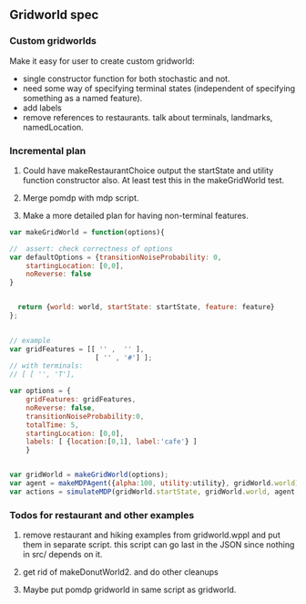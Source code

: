## Gridworld spec

### Custom gridworlds
Make it easy for user to create custom gridworld:

- single constructor function for both stochastic and not.
- need some way of specifying terminal states (independent of specifying something as a named feature).
- add labels
- remove references to restaurants. talk about terminals, landmarks, namedLocation. 


### Incremental plan

1. Could have makeRestaurantChoice output the startState and
utility function constructor also. At least test this in the
makeGridWorld test. 

3. Merge pomdp with mdp script.

4. Make a more detailed plan for having non-terminal features. 




```javascript
var makeGridWorld = function(options){

//  assert: check correctness of options
var defaultOptions = {transitionNoiseProbability: 0,
    startingLocation: [0,0],
    noReverse: false
}


  return {world: world, startState: startState, feature: feature}
};
  

// example
var gridFeatures = [[ '' ,  '' ],
                     [ '' , '#'] ];
// with terminals:
// [ [ '', 'T'],                     

var options = {
    gridFeatures: gridFeatures,
    noReverse: false,
    transitionNoiseProbability:0,
    totalTime: 5,
    startingLocation: [0,0],
    labels: [ {location:[0,1], label:'cafe'} ]
    }


var gridWorld = makeGridWorld(options);
var agent = makeMDPAgent({alpha:100, utility:utility}, gridWorld.world);
var actions = simulateMDP(gridWorld.startState, gridWorld.world, agent, 'actions');


```


### Todos for restaurant and other examples

1. remove restaurant and hiking examples from gridworld.wppl and put them in separate script. this script can go last in the JSON since nothing in src/ depends on it.

2. get rid of makeDonutWorld2. and do other cleanups

3. Maybe put pomdp gridworld in same script as gridworld. 

